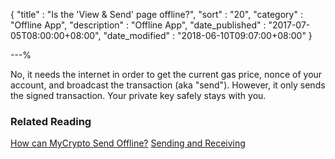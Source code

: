 {
"title"       : "Is the 'View & Send' page offline?",
"sort"        : "20",
"category"    : "Offline App",
"description" : "Offline App",
"date_published" : "2017-07-05T08:00:00+08:00",
"date_modified"  : "2018-06-10T09:07:00+08:00"
}

---%


No, it needs the internet in order to get the current gas price, nonce of your account, and broadcast the transaction (aka "send"). However, it only sends the signed transaction. Your private key safely stays with you.

### Related Reading

[How can MyCrypto Send Offline?](https://support.mycrypto.com/offline/sending-offline-with-mycrypto.html)
[Sending and Receiving](https://support.mycrypto.com/send/)


